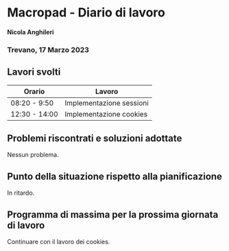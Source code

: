 # Macropad - Diario di lavoro
#### Nicola Anghileri
### Trevano, 17 Marzo 2023

## Lavori svolti


|Orario        |Lavoro                |
|--------------|--------------------------------------------------------------------------|
|08:20 - 9:50  | Implementazione sessioni                                                    |
|12:30 - 14:00 | Implementazione cookies |

##  Problemi riscontrati e soluzioni adottate
Nessun problema.

## Punto della situazione rispetto alla pianificazione
In ritardo.

## Programma di massima per la prossima giornata di lavoro
Continuare con il lavoro dei cookies.